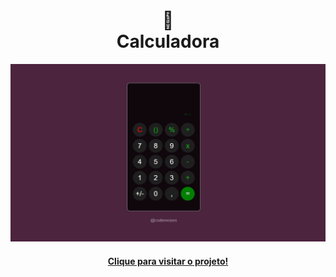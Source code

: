 <h1 align="center">
🧮<br>Calculadora
</h1>

<img src="assets/img/resultado.jpg" alt="Imagem do resultado da maquina de calcular">

<h4 align="center"><a href="https://calculadora-theta.vercel.app/">Clique para visitar o projeto!</a></h4>